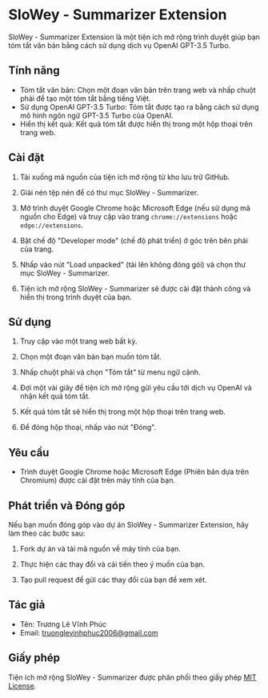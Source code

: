 # SloWey - Summarizer Extension

SloWey - Summarizer Extension là một tiện ích mở rộng trình duyệt giúp bạn tóm tắt văn bản bằng cách sử dụng dịch vụ OpenAI GPT-3.5 Turbo.

## Tính năng

- Tóm tắt văn bản: Chọn một đoạn văn bản trên trang web và nhấp chuột phải để tạo một tóm tắt bằng tiếng Việt.
- Sử dụng OpenAI GPT-3.5 Turbo: Tóm tắt được tạo ra bằng cách sử dụng mô hình ngôn ngữ GPT-3.5 Turbo của OpenAI.
- Hiển thị kết quả: Kết quả tóm tắt được hiển thị trong một hộp thoại trên trang web.

## Cài đặt

1. Tải xuống mã nguồn của tiện ích mở rộng từ kho lưu trữ GitHub.

2. Giải nén tệp nén để có thư mục SloWey - Summarizer.

3. Mở trình duyệt Google Chrome hoặc Microsoft Edge (nếu sử dụng mã nguồn cho Edge) và truy cập vào trang `chrome://extensions` hoặc `edge://extensions`.

4. Bật chế độ "Developer mode" (chế độ phát triển) ở góc trên bên phải của trang.

5. Nhấp vào nút "Load unpacked" (tải lên không đóng gói) và chọn thư mục SloWey - Summarizer.

6. Tiện ích mở rộng SloWey - Summarizer sẽ được cài đặt thành công và hiển thị trong trình duyệt của bạn.

## Sử dụng

1. Truy cập vào một trang web bất kỳ.

2. Chọn một đoạn văn bản bạn muốn tóm tắt.

3. Nhấp chuột phải và chọn "Tóm tắt" từ menu ngữ cảnh.

4. Đợi một vài giây để tiện ích mở rộng gửi yêu cầu tới dịch vụ OpenAI và nhận kết quả tóm tắt.

5. Kết quả tóm tắt sẽ hiển thị trong một hộp thoại trên trang web.

6. Để đóng hộp thoại, nhấp vào nút "Đóng".

## Yêu cầu

- Trình duyệt Google Chrome hoặc Microsoft Edge (Phiên bản dựa trên Chromium) được cài đặt trên máy tính của bạn.

## Phát triển và Đóng góp

Nếu bạn muốn đóng góp vào dự án SloWey - Summarizer Extension, hãy làm theo các bước sau:

1. Fork dự án và tải mã nguồn về máy tính của bạn.

2. Thực hiện các thay đổi và cải tiến theo ý muốn của bạn.

3. Tạo pull request để gửi các thay đổi của bạn để xem xét.

## Tác giả

- Tên: Trương Lê Vĩnh Phúc
- Email: truonglevinhphuc2006@gmail.com

## Giấy phép

Tiện ích mở rộng SloWey - Summarizer được phân phối theo giấy phép [MIT License](LICENSE).
